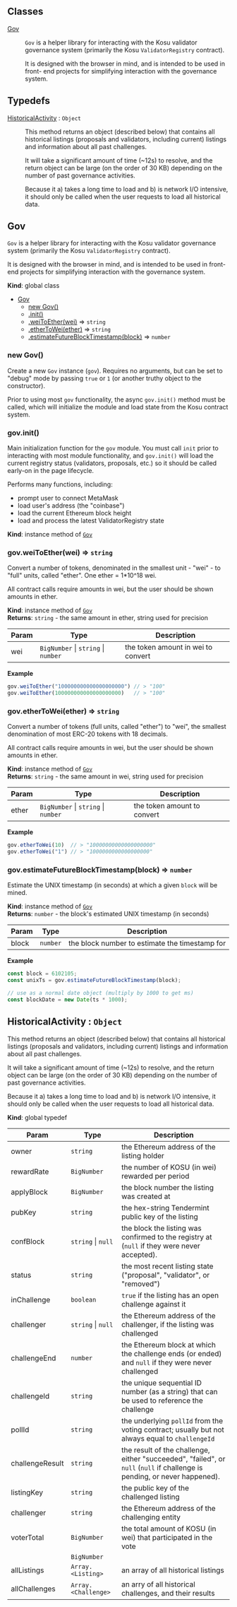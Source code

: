## Classes

<dl>
<dt><a href="#Gov">Gov</a></dt>
<dd><p><code>Gov</code> is a helper library for interacting with the Kosu validator governance
system (primarily the Kosu <code>ValidatorRegistry</code> contract).</p>
<p>It is designed with the browser in mind, and is intended to be used in front-
end projects for simplifying interaction with the governance system.</p>
</dd>
</dl>

## Typedefs

<dl>
<dt><a href="#HistoricalActivity">HistoricalActivity</a> : <code>Object</code></dt>
<dd><p>This method returns an object (described below) that contains all 
historical listings (proposals and validators, including current) listings
and information about all past challenges.</p>
<p>It will take a significant amount of time (~12s) to resolve, and the
return object can be large (on the order of 30 KB) depending on the number
of past governance activities.</p>
<p>Because it a) takes a long time to load and b) is network I/O intensive,
it should only be called when the user requests to load all historical
data.</p>
</dd>
</dl>

<a name="Gov"></a>

## Gov
`Gov` is a helper library for interacting with the Kosu validator governance
system (primarily the Kosu `ValidatorRegistry` contract).

It is designed with the browser in mind, and is intended to be used in front-
end projects for simplifying interaction with the governance system.

**Kind**: global class  

* [Gov](#Gov)
    * [new Gov()](#new_Gov_new)
    * [.init()](#Gov+init)
    * [.weiToEther(wei)](#Gov+weiToEther) ⇒ <code>string</code>
    * [.etherToWei(ether)](#Gov+etherToWei) ⇒ <code>string</code>
    * [.estimateFutureBlockTimestamp(block)](#Gov+estimateFutureBlockTimestamp) ⇒ <code>number</code>

<a name="new_Gov_new"></a>

### new Gov()
Create a new `Gov` instance (`gov`). Requires no arguments, but can be
set to "debug" mode by passing `true` or `1` (or another truthy object to
the constructor).

Prior to using most `gov` functionality, the async `gov.init()` method
must be called, which will initialize the module and load state from
the Kosu contract system.

<a name="Gov+init"></a>

### gov.init()
Main initialization function for the `gov` module. You must call `init`
prior to interacting with most module functionality, and `gov.init()` will
load the current registry status (validators, proposals, etc.) so it should
be called early-on in the page lifecycle.

Performs many functions, including:
- prompt user to connect MetaMask
- load user's address (the "coinbase")
- load the current Ethereum block height
- load and process the latest ValidatorRegistry state

**Kind**: instance method of [<code>Gov</code>](#Gov)  
<a name="Gov+weiToEther"></a>

### gov.weiToEther(wei) ⇒ <code>string</code>
Convert a number of tokens, denominated in the smallest unit - "wei" - to
"full" units, called "ether". One ether = 1*10^18 wei.

All contract calls require amounts in wei, but the user should be shown
amounts in ether.

**Kind**: instance method of [<code>Gov</code>](#Gov)  
**Returns**: <code>string</code> - the same amount in ether, string used for precision  

| Param | Type | Description |
| --- | --- | --- |
| wei | <code>BigNumber</code> \| <code>string</code> \| <code>number</code> | the token amount in wei to convert |

**Example**  
```javascript
gov.weiToEther("100000000000000000000") // > "100"
gov.weiToEther(100000000000000000000)   // > "100"
```
<a name="Gov+etherToWei"></a>

### gov.etherToWei(ether) ⇒ <code>string</code>
Convert a number of tokens (full units, called "ether") to "wei", the
smallest denomination of most ERC-20 tokens with 18 decimals.

All contract calls require amounts in wei, but the user should be shown
amounts in ether.

**Kind**: instance method of [<code>Gov</code>](#Gov)  
**Returns**: <code>string</code> - the same amount in wei, string used for precision  

| Param | Type | Description |
| --- | --- | --- |
| ether | <code>BigNumber</code> \| <code>string</code> \| <code>number</code> | the token amount to convert |

**Example**  
```javascript
gov.etherToWei(10)  // > "10000000000000000000"
gov.etherToWei("1") // > "1000000000000000000"
```
<a name="Gov+estimateFutureBlockTimestamp"></a>

### gov.estimateFutureBlockTimestamp(block) ⇒ <code>number</code>
Estimate the UNIX timestamp (in seconds) at which a given `block` will be
mined.

**Kind**: instance method of [<code>Gov</code>](#Gov)  
**Returns**: <code>number</code> - the block's estimated UNIX timestamp (in seconds)  

| Param | Type | Description |
| --- | --- | --- |
| block | <code>number</code> | the block number to estimate the timestamp for |

**Example**  
```javascript
const block = 6102105;
const unixTs = gov.estimateFutureBlockTimestamp(block);

// use as a normal date object (multiply by 1000 to get ms)
const blockDate = new Date(ts * 1000);
```
<a name="HistoricalActivity"></a>

## HistoricalActivity : <code>Object</code>
This method returns an object (described below) that contains all 
historical listings (proposals and validators, including current) listings
and information about all past challenges.

It will take a significant amount of time (~12s) to resolve, and the
return object can be large (on the order of 30 KB) depending on the number
of past governance activities.

Because it a) takes a long time to load and b) is network I/O intensive,
it should only be called when the user requests to load all historical
data.

**Kind**: global typedef  

| Param | Type | Description |
| --- | --- | --- |
| owner | <code>string</code> | the Ethereum address of the listing holder |
| rewardRate | <code>BigNumber</code> | the number of KOSU (in wei) rewarded per period |
| applyBlock | <code>BigNumber</code> | the block number the listing was created at |
| pubKey | <code>string</code> | the hex-string Tendermint public key of the listing |
| confBlock | <code>string</code> \| <code>null</code> | the block the listing was confirmed to the registry at (`null` if they were never accepted). |
| status | <code>string</code> | the most recent listing state ("proposal", "validator", or "removed") |
| inChallenge | <code>boolean</code> | `true` if the listing has an open challenge against it |
| challenger | <code>string</code> \| <code>null</code> | the Ethereum address of the challenger, if the listing was challenged |
| challengeEnd | <code>number</code> | the Ethereum block at which the challenge ends (or ended) and `null` if they were never challenged |
| challengeId | <code>string</code> | the unique sequential ID number (as a string) that can be used to reference the challenge |
| pollId | <code>string</code> | the underlying `pollId` from the voting contract; usually but not always equal to `challengeId` |
| challengeResult | <code>string</code> | the result of the challenge, either "succeeded", "failed", or `null` (`null` if challenge is pending, or never happened). |
| listingKey | <code>string</code> | the public key of the challenged listing |
| challenger | <code>string</code> | the Ethereum address of the challenging entity |
| voterTotal | <code>BigNumber</code> | the total amount of KOSU (in wei) that participated in the vote |
|  | <code>BigNumber</code> |  |
| allListings | <code>Array.&lt;Listing&gt;</code> | an array of all historical listings |
| allChallenges | <code>Array.&lt;Challenge&gt;</code> | an arry of all historical challenges, and their results |

